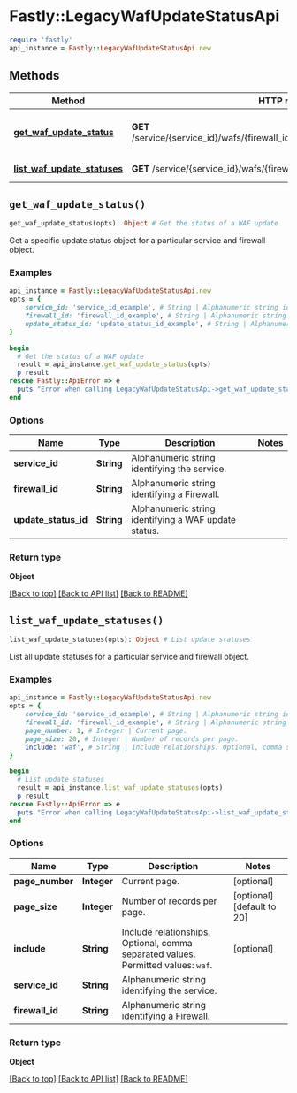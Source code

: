 # Fastly::LegacyWafUpdateStatusApi


```ruby
require 'fastly'
api_instance = Fastly::LegacyWafUpdateStatusApi.new
```

## Methods

| Method | HTTP request | Description |
| ------ | ------------ | ----------- |
| [**get_waf_update_status**](LegacyWafUpdateStatusApi.md#get_waf_update_status) | **GET** /service/{service_id}/wafs/{firewall_id}/update_statuses/{update_status_id} | Get the status of a WAF update |
| [**list_waf_update_statuses**](LegacyWafUpdateStatusApi.md#list_waf_update_statuses) | **GET** /service/{service_id}/wafs/{firewall_id}/update_statuses | List update statuses |


## `get_waf_update_status()`

```ruby
get_waf_update_status(opts): Object # Get the status of a WAF update
```

Get a specific update status object for a particular service and firewall object.

### Examples

```ruby
api_instance = Fastly::LegacyWafUpdateStatusApi.new
opts = {
    service_id: 'service_id_example', # String | Alphanumeric string identifying the service.
    firewall_id: 'firewall_id_example', # String | Alphanumeric string identifying a Firewall.
    update_status_id: 'update_status_id_example', # String | Alphanumeric string identifying a WAF update status.
}

begin
  # Get the status of a WAF update
  result = api_instance.get_waf_update_status(opts)
  p result
rescue Fastly::ApiError => e
  puts "Error when calling LegacyWafUpdateStatusApi->get_waf_update_status: #{e}"
end
```

### Options

| Name | Type | Description | Notes |
| ---- | ---- | ----------- | ----- |
| **service_id** | **String** | Alphanumeric string identifying the service. |  |
| **firewall_id** | **String** | Alphanumeric string identifying a Firewall. |  |
| **update_status_id** | **String** | Alphanumeric string identifying a WAF update status. |  |

### Return type

**Object**

[[Back to top]](#) [[Back to API list]](../../README.md#endpoints)
[[Back to README]](../../README.md)
## `list_waf_update_statuses()`

```ruby
list_waf_update_statuses(opts): Object # List update statuses
```

List all update statuses for a particular service and firewall object.

### Examples

```ruby
api_instance = Fastly::LegacyWafUpdateStatusApi.new
opts = {
    service_id: 'service_id_example', # String | Alphanumeric string identifying the service.
    firewall_id: 'firewall_id_example', # String | Alphanumeric string identifying a Firewall.
    page_number: 1, # Integer | Current page.
    page_size: 20, # Integer | Number of records per page.
    include: 'waf', # String | Include relationships. Optional, comma separated values. Permitted values: `waf`. 
}

begin
  # List update statuses
  result = api_instance.list_waf_update_statuses(opts)
  p result
rescue Fastly::ApiError => e
  puts "Error when calling LegacyWafUpdateStatusApi->list_waf_update_statuses: #{e}"
end
```

### Options

| Name | Type | Description | Notes |
| ---- | ---- | ----------- | ----- |
| **page_number** | **Integer** | Current page. | [optional] |
| **page_size** | **Integer** | Number of records per page. | [optional][default to 20] |
| **include** | **String** | Include relationships. Optional, comma separated values. Permitted values: `waf`.  | [optional] |
| **service_id** | **String** | Alphanumeric string identifying the service. |  |
| **firewall_id** | **String** | Alphanumeric string identifying a Firewall. |  |

### Return type

**Object**

[[Back to top]](#) [[Back to API list]](../../README.md#endpoints)
[[Back to README]](../../README.md)

